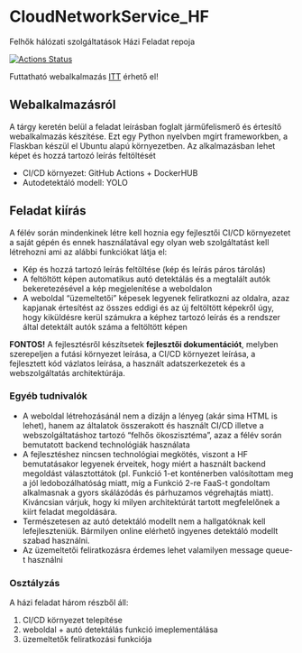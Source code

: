 # CloudNetworkService_HF
Felhők hálózati szolgáltatások Házi Feladat repoja

[![Actions Status](https://github.com/NagypalMarton/CloudNetworkService_HF/workflows/Python%20CI-CD.yml/badge.svg)](https://github.com/NagypalMarton/CloudNetworkService_HF/actions)

Futtatható webalkalmazás [ITT](https://github.com/NagypalMarton/CloudNetworkService_HF/releases/tag/latest) érhető el!

## Webalkalmazásról

A tárgy keretén belül a feladat leírásban foglalt járműfelismerő és értesítő webalkalmazás készítése. Ezt egy Python nyelvben mgírt frameworkben, a Flaskban készül el Ubuntu alapú környezetben. Az alkalmazásban lehet képet és hozzá tartozó leírás feltöltését 
- CI/CD környezet: GitHub Actions + DockerHUB
- Autodetektáló modell: YOLO

## Feladat kiírás
A félév során mindenkinek létre kell hoznia egy fejlesztői CI/CD környezetet a saját gépén és ennek használatával egy olyan web szolgáltatást kell létrehozni ami az alábbi funkciókat látja el:
- Kép és hozzá tartozó leírás feltöltése (kép és leírás páros tárolás)
- A feltöltött képen automatikus autó detektálás és a megtalált autók bekeretezésével a kép megjelenítése a weboldalon
- A weboldal “üzemeltetői” képesek legyenek feliratkozni az oldalra, azaz kapjanak értesítést az összes eddigi és az új feltöltött képekről úgy, hogy kiküldésre kerül számukra a képhez tartozó leírás és a rendszer által detektált autók száma a feltöltött képen

**FONTOS!** A fejlesztésről készítsetek **fejlesztői dokumentációt**, melyben szerepeljen a futási környezet leírása, a CI/CD környezet leírása, a fejlesztett kód vázlatos leírása, a használt adatszerkezetek és a webszolgáltatás architektúrája.

### Egyéb tudnivalók
- A weboldal létrehozásánál nem a dizájn a lényeg (akár sima HTML is lehet), hanem az általatok összerakott és használt CI/CD illetve a webszolgáltatáshoz tartozó “felhős ökoszisztéma”, azaz a félév során bemutatott backend technológiák használata
- A fejlesztéshez nincsen technológiai megkötés, viszont a HF bemutatásakor legyenek érveitek, hogy miért a használt backend megoldást választottátok (pl. Funkció 1-et konténerben valósítottam meg a jól ledobozálhatóság miatt, míg a Funkció 2-re FaaS-t gondoltam alkalmasnak a gyors skálázódás és párhuzamos végrehajtás miatt). Kiváncsian várjuk, hogy ki milyen architektúrát tartott megfelelőnek a kiírt feladat megoldására.
- Természetesen az autó detektáló modellt nem a hallgatóknak kell lefejleszteniük. Bármilyen online elérhető ingyenes detektáló modellt szabad használni.
- Az üzemeltetői feliratkozásra érdemes lehet valamilyen message queue-t használni

### Osztályzás
A házi feladat három részből áll:
1. CI/CD környezet telepítése
2. weboldal + autó detektálás funkció imeplementálása
3. üzemeltetők feliratkozási funkciója
